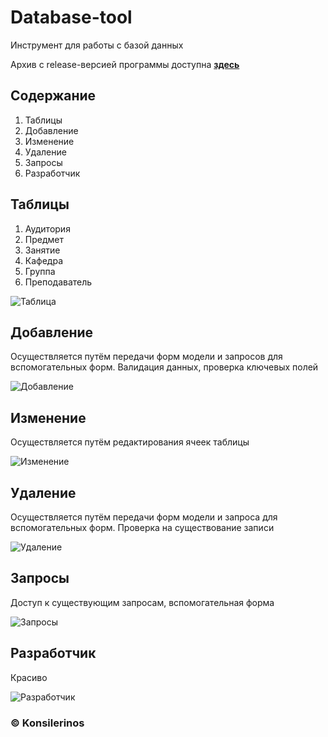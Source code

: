 # Database-tool

Инструмент для работы с базой данных

Архив с release-версией программы доступна [**здесь**](https://github.com/konsilerinos/Database-tool/blob/main/Release.rar)

## Содержание

1. Таблицы
2. Добавление
3. Изменение
4. Удаление
5. Запросы
6. Разработчик

## Таблицы

1. Аудитория
2. Предмет
3. Занятие
4. Кафедра
5. Группа
6. Преподаватель

![Таблица](https://user-images.githubusercontent.com/78896451/144726958-2024f15c-f104-4e93-8d40-1dba3c6bda59.png)

## Добавление

Осуществляется путём передачи форм модели и запросов для вспомогательных форм. Валидация данных, проверка ключевых полей

![Добавление](https://user-images.githubusercontent.com/78896451/144726965-762a4924-c64c-4c34-9b01-06946682bb0c.png)

## Изменение

Осуществляется путём редактирования ячеек таблицы

![Изменение](https://user-images.githubusercontent.com/78896451/144727000-09da1916-9098-4e43-98a9-c7948e393892.png)

## Удаление

Осуществляется путём передачи форм модели и запроса для вспомогательных форм. Проверка на существование записи

![Удаление](https://user-images.githubusercontent.com/78896451/144727028-206426d6-e86f-4a0f-9b91-f2098b56d0e5.png)

## Запросы

Доступ к существующим запросам, вспомогательная форма

![Запросы](https://user-images.githubusercontent.com/78896451/144727038-4c511a9f-ddec-4227-b91b-ae1e07d500c8.png)

## Разработчик

Красиво

![Разработчик](https://user-images.githubusercontent.com/78896451/144727051-256b984e-269f-4908-9a82-511d317fe31e.png)

### ©️ Konsilerinos
